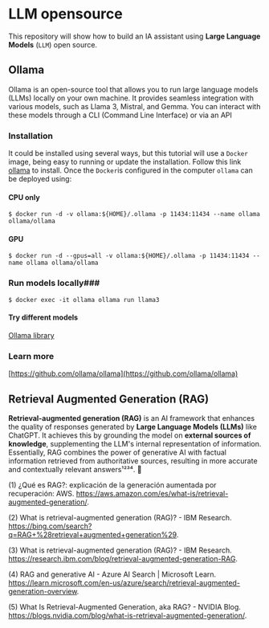 # LLM opensource

This repository will show how to build an IA assistant using **Large Language Models** (`LLM`) open source.

## Ollama

Ollama is an open-source tool that allows you to run large language models (LLMs) locally on your own machine. It provides seamless integration with various models, such as Llama 3, Mistral, and Gemma. You can interact with these models through a CLI (Command Line Interface) or via an API

### Installation

It could be installed using several ways, but this tutorial will use a `Docker` image, being easy to running or update the installation. Follow this link [ollama](https://hub.docker.com/r/ollama/ollama) to install. Once the `Docker`is configured in the computer `ollama` can be deployed using:


#### CPU only ####

```shell
$ docker run -d -v ollama:${HOME}/.ollama -p 11434:11434 --name ollama ollama/ollama
```

#### GPU ####

```shell
$ docker run -d --gpus=all -v ollama:${HOME}/.ollama -p 11434:11434 --name ollama ollama/ollama
```

### Run models locally###

```shell
$ docker exec -it ollama ollama run llama3
```

#### Try different models #####

[Ollama library](https://ollama.com/library)

### Learn more

[https://github.com/ollama/ollama](https://github.com/ollama/ollama)

## Retrieval Augmented Generation (RAG)

**Retrieval-augmented generation (RAG)** is an AI framework that enhances the quality of responses generated by **Large Language Models (LLMs)** like ChatGPT. It achieves this by grounding the model on **external sources of knowledge**, supplementing the LLM's internal representation of information. Essentially, RAG combines the power of generative AI with factual information retrieved from authoritative sources, resulting in more accurate and contextually relevant answers¹²³⁴. 🌟


(1) ¿Qué es RAG?: explicación de la generación aumentada por recuperación: AWS. https://aws.amazon.com/es/what-is/retrieval-augmented-generation/.

(2) What is retrieval-augmented generation (RAG)? - IBM Research. https://bing.com/search?q=RAG+%28retrieval+augmented+generation%29.

(3) What is retrieval-augmented generation (RAG)? - IBM Research. https://research.ibm.com/blog/retrieval-augmented-generation-RAG.

(4) RAG and generative AI - Azure AI Search | Microsoft Learn. https://learn.microsoft.com/en-us/azure/search/retrieval-augmented-generation-overview.

(5) What Is Retrieval-Augmented Generation, aka RAG? - NVIDIA Blog. https://blogs.nvidia.com/blog/what-is-retrieval-augmented-generation/.